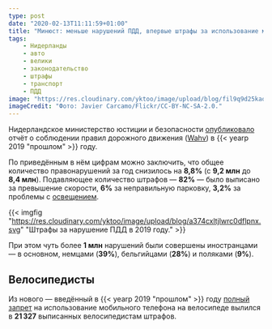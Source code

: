```yaml
---
type: post
date: "2020-02-13T11:11:59+01:00"
title: "Минюст: меньше нарушений ПДД, впервые штрафы за использование мобильного на велосипеде"
tags:
    - Нидерланды
    - авто
    - велики
    - законодательство
    - штрафы
    - транспорт
    - ПДД
image: "https://res.cloudinary.com/yktoo/image/upload/blog/fil9q9d25kaoxdugc43c.jpg"
imageCredit: "Фото: Javier Carcamo/Flickr/CC-BY-NC-SA-2.0."
---
```


Нидерландское министерство юстиции и безопасности [опубликовало](https://www.rijksoverheid.nl/ministeries/ministerie-van-justitie-en-veiligheid/nieuws/2020/02/11/circa-84-miljoen-geconstateerde-verkeersovertredingen-in-2019) отчёт о соблюдении правил дорожного движения ([Wahv](https://www.rijksoverheid.nl/ministeries/ministerie-van-justitie-en-veiligheid/documenten/rapporten/2020/02/11/overtredingen-2019-wet-administratiefrechtelijke-handhaving-verkeersvoorschriften-wahv-ofwel-wet-mulder)) в {{< yearp 2019 "прошлом" >}} году.

По приведённым в нём цифрам можно заключить, что общее количество правонарушений за год снизилось на **8,8%** (с **9,2 млн** до **8,4 млн**). Подавляющее количество штрафов — **82%** — было выписано за превышение скорости, **6%** за неправильную парковку, **3,2%** за проблемы с [освещением](0576).

<!--more-->

{{< imgfig "https://res.cloudinary.com/yktoo/image/upload/blog/a374cxltjlwrc0dflpnx.svg" "Штрафы за нарушение ПДД в 2019 году." >}}

При этом чуть более **1 млн** нарушений были совершены иностранцами — в основном, немцами (**39%**), бельгийцами (**28%**) и поляками (**9%**).

## Велосипедисты

Из нового — введённый в {{< yearp 2019 "прошлом" >}} году [полный запрет](0415) на использование мобильного телефона на велосипеде вылился в **21 327** выписанных велосипедистам штрафов.
